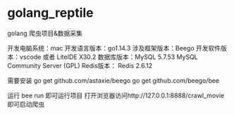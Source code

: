 # golang_reptile

golang 爬虫项目&数据采集

开发电脑系统：mac
开发语言版本：go1.14.3
涉及框架版本：Beego
开发软件版本：vscode 或者 LiteIDE X30.2
数据库版本：MySQL 5.7.53 MySQL Community Server (GPL)
Redis版本： Redis 2.6.12

需要安装
   go get github.com/astaxie/beego
   go get github.com/beego/bee
   
 运行 bee run 即可运行项目 打开浏览器访问http://127.0.0.1:8888/crawl_movie即可启动爬虫
